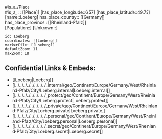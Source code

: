 ﻿---
location: [49.75,6.57] 
mapzoom: [7,12] 
mapmarker: city 
type: City
tags:
- geo/City


SpocWebEntityId: 32185
isDeleted: false
confidential: public

---
#is_a_/Place  
#is_a_ :: [[Place]] 
[has_place_longitude::6.57] 
[has_place_latitude::49.75] 
[name::Loeberg] 
has_place_country:: [[Germany]]  
has_place_province:: [[Rheinland-Pfalz]]  
[Population::] 
[Unknown::] 


```leaflet
id: Loeberg
coordinates: [[Loeberg]] 
markerFile: [[Loeberg]] 
defaultZoom: 11 
maxZoom: 18
```


## Confidential Links & Embeds: 
- [[Loeberg|Loeberg]]  
- [[../../../../../../../../_internal/geo/Continent/Europe/Germany/West/Rheinland-Pfalz/City/Loeberg.internal|Loeberg.internal]] 
- [[../../../../../../../../_protect/geo/Continent/Europe/Germany/West/Rheinland-Pfalz/City/Loeberg.protect|Loeberg.protect]] 
- [[../../../../../../../../_private/geo/Continent/Europe/Germany/West/Rheinland-Pfalz/City/Loeberg.private|Loeberg.private]] 
- [[../../../../../../../../_personal/geo/Continent/Europe/Germany/West/Rheinland-Pfalz/City/Loeberg.personal|Loeberg.personal]] 
- [[../../../../../../../../_secret/geo/Continent/Europe/Germany/West/Rheinland-Pfalz/City/Loeberg.secret|Loeberg.secret]] 
